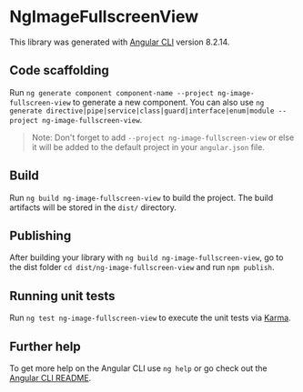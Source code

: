 # NgImageFullscreenView

This library was generated with [Angular CLI](https://github.com/angular/angular-cli) version 8.2.14.

## Code scaffolding

Run `ng generate component component-name --project ng-image-fullscreen-view` to generate a new component. You can also use `ng generate directive|pipe|service|class|guard|interface|enum|module --project ng-image-fullscreen-view`.
> Note: Don't forget to add `--project ng-image-fullscreen-view` or else it will be added to the default project in your `angular.json` file. 

## Build

Run `ng build ng-image-fullscreen-view` to build the project. The build artifacts will be stored in the `dist/` directory.

## Publishing

After building your library with `ng build ng-image-fullscreen-view`, go to the dist folder `cd dist/ng-image-fullscreen-view` and run `npm publish`.

## Running unit tests

Run `ng test ng-image-fullscreen-view` to execute the unit tests via [Karma](https://karma-runner.github.io).

## Further help

To get more help on the Angular CLI use `ng help` or go check out the [Angular CLI README](https://github.com/angular/angular-cli/blob/master/README.md).
